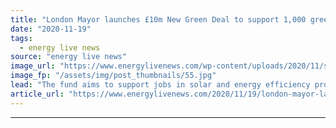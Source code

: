 ```yaml
---
title: "London Mayor launches £10m New Green Deal to support 1,000 green jobs"
date: "2020-11-19"
tags: 
  - energy live news
source: "energy live news"
image_url: "https://www.energylivenews.com/wp-content/uploads/2020/11/shutterstock_1671894496.jpg"
image_fp: "/assets/img/post_thumbnails/55.jpg"
lead: "The fund aims to support jobs in solar and energy efficiency projects and eradicate energy inequalities in London "
article_url: "https://www.energylivenews.com/2020/11/19/london-mayor-launches-10m-new-green-deal-to-support-1000-green-jobs/"
---
```


---
